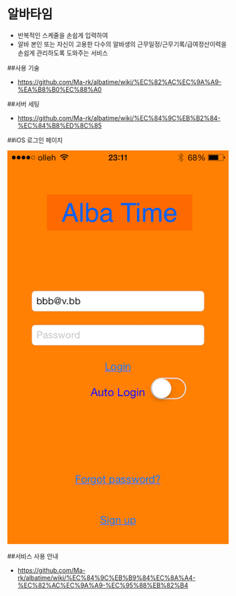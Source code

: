 # 알바타임
- 반복적인 스케줄을 손쉽게 입력하여
- 알바 본인 또는 자신이 고용한 다수의 알바생의 근무일정/근무기록/급여정산이력을 손쉽게 관리하도록 도와주는 서비스

##사용 기술
- https://github.com/Ma-rk/albatime/wiki/%EC%82%AC%EC%9A%A9-%EA%B8%B0%EC%88%A0

##서버 세팅
- https://github.com/Ma-rk/albatime/wiki/%EC%84%9C%EB%B2%84-%EC%84%B8%ED%8C%85

##iOS 로그인 페이지

![alt tag](https://github.com/Ma-rk/albatime/blob/master/etcResources%2Fimg02_iOS_loginPage.png)

##서비스 사용 안내
- https://github.com/Ma-rk/albatime/wiki/%EC%84%9C%EB%B9%84%EC%8A%A4-%EC%82%AC%EC%9A%A9-%EC%95%88%EB%82%B4

